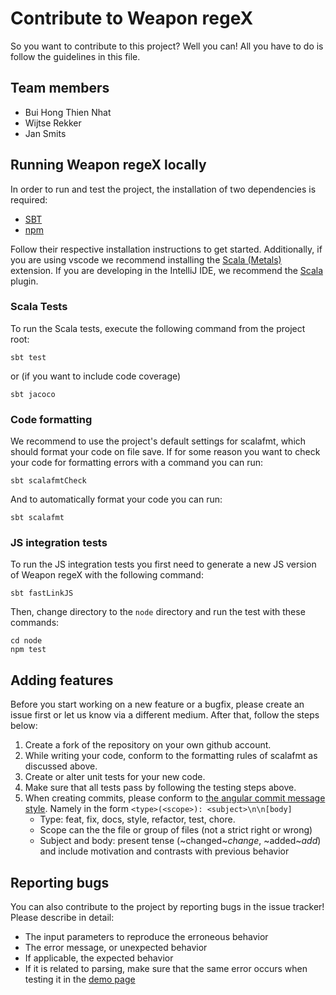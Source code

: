 # Contribute to Weapon regeX
So you want to contribute to this project? Well you can! All you have to do is follow the guidelines in this file.

## Team members
* Bui Hong Thien Nhat
* Wijtse Rekker
* Jan Smits

## Running Weapon regeX locally
In order to run and test the project, the installation of two dependencies is required:

* [SBT](https://www.scala-sbt.org/1.x/docs/Setup.html)
* [npm](https://www.npmjs.com/get-npm)

Follow their respective installation instructions to get started. Additionally, if you are using vscode we recommend installing the [Scala (Metals)](https://marketplace.visualstudio.com/items?itemName=scalameta.metals) extension. If you are developing in the IntelliJ IDE, we recommend the [Scala](https://plugins.jetbrains.com/plugin/1347-scala) plugin.

### Scala Tests

To run the Scala tests, execute the following command from the project root:
```
sbt test
```
or (if you want to include code coverage)
```
sbt jacoco
```

### Code formatting
We recommend to use the project's default settings for scalafmt, which should format your code on file save. If for some reason you want to check your code for formatting errors with a command you can run:
```
sbt scalafmtCheck
```
And to automatically format your code you can run:
```
sbt scalafmt
```

### JS integration tests
To run the JS integration tests you first need to generate a new JS version of Weapon regeX with the following command:
```
sbt fastLinkJS
```
Then, change directory to the `node` directory and run the test with these commands:
```
cd node
npm test
```

## Adding features
Before you start working on a new feature or a bugfix, please create an issue first or let us know via a different medium. After that, follow the steps below:

1. Create a fork of the repository on your own github account.
2. While writing your code, conform to the formatting rules of scalafmt as discussed above.
3. Create or alter unit tests for your new code.
4. Make sure that all tests pass by following the testing steps above.
5. When creating commits, please conform to [the angular commit message style](https://docs.google.com/document/d/1rk04jEuGfk9kYzfqCuOlPTSJw3hEDZJTBN5E5f1SALo/edit).
   Namely in the form `<type>(<scope>): <subject>\n\n[body]`
   * Type: feat, fix, docs, style, refactor, test, chore.
   * Scope can the the file or group of files (not a strict right or wrong)
   * Subject and body: present tense (~changed~*change*, ~added~*add*) and include motivation and contrasts with previous behavior

## Reporting bugs
You can also contribute to the project by reporting bugs in the issue tracker! Please describe in detail:
* The input parameters to reproduce the erroneous behavior
* The error message, or unexpected behavior
* If applicable, the expected behavior
* If it is related to parsing, make sure that the same error occurs when testing it in the [demo page](https://stryker-mutator.io/weapon-regex/)
